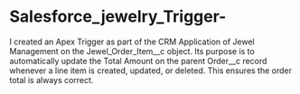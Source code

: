# Salesforce_jewelry_Trigger-
I created an Apex Trigger as part of the CRM Application of Jewel Management on the Jewel_Order_Item__c object. Its purpose is to automatically update the Total Amount on the parent Order__c record whenever a line item is created, updated, or deleted. This ensures the order total is always correct.
